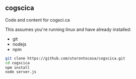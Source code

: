 ## cogscica
  
Code and content for cogsci.ca  
  
This assumes you're running linux and have already installed:
* git
* nodejs
* npm

  
```bash
git clone https://github.com/utorontocasa/cogscica.git
cd cogscica
npm install
node server.js
```
